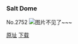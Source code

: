 ### Salt Dome
No.2752
![图片不见了~~~](https://imgs.xkcd.com/comics/salt_dome.png)

[原址](https://xkcd.com//2752) [下载](https://imgs.xkcd.com/comics/salt_dome.png)

